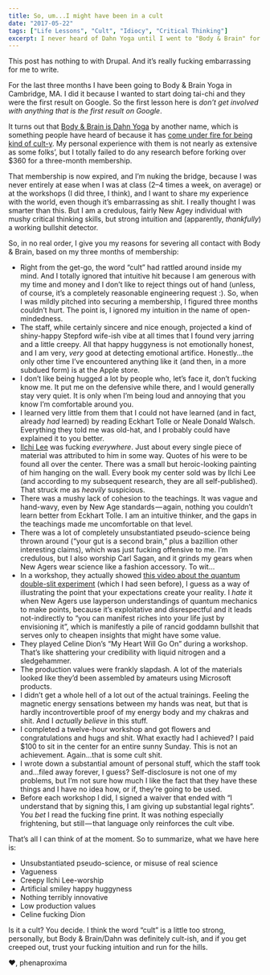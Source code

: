 ```yaml
---
title: So, um...I might have been in a cult
date: "2017-05-22"
tags: ["Life Lessons", "Cult", "Idiocy", "Critical Thinking"]
excerpt: I never heard of Dahn Yoga until I went to "Body & Brain" for four months and realized it was kinda cult-y.
---
```

This post has nothing to with Drupal. And it’s really fucking embarrassing for me to write.

For the last three months I have been going to Body & Brain Yoga in Cambridge, MA. I did it because I wanted to start doing tai-chi and they were the first result on Google. So the first lesson here is *don’t get involved with anything that is the first result on Google*.

It turns out that [Body & Brain is Dahn Yoga](https://en.wikipedia.org/wiki/Body_%26_Brain) by another name, which is something people have heard of because it has [come under fire for being kind of cult-y](https://en.wikipedia.org/wiki/Body_%26_Brain#Controversy). My personal experience with them is not nearly as extensive as some folks’, but I totally failed to do any research before forking over $360 for a three-month membership.

That membership is now expired, and I’m nuking the bridge, because I was never entirely at ease when I was at class (2–4 times a week, on average) or at the workshops (I did three, I think), and I want to share my experience with the world, even though it’s embarrassing as shit. I really thought I was smarter than this. But I am a credulous, fairly New Agey individual with mushy critical thinking skills, but strong intuition and (apparently, *thankfully*) a working bullshit detector.

So, in no real order, I give you my reasons for severing all contact with Body & Brain, based on my three months of membership:

* Right from the get-go, the word “cult” had rattled around inside my mind. And I totally ignored that intuitive hit because I am generous with my time and money and I don’t like to reject things out of hand (unless, of course, it’s a completely reasonable engineering request :). So, when I was mildly pitched into securing a membership, I figured three months couldn’t hurt. The point is, I ignored my intuition in the name of open-mindedness.
* The staff, while certainly sincere and nice enough, projected a kind of shiny-happy Stepford wife-ish vibe at all times that I found very jarring and a little creepy. All that happy huggyness is not emotionally honest, and I am very, *very* good at detecting emotional artifice. Honestly…the only other time I’ve encountered anything like it (and then, in a more subdued form) is at the Apple store.
* I don’t like being hugged a lot by people who, let’s face it, don’t fucking know me. It put me on the defensive while there, and I would generally stay very quiet. It is only when I’m being loud and annoying that you know I’m comfortable around you.
* I learned very little from them that I could not have learned (and in fact, already *had* learned) by reading Eckhart Tolle or Neale Donald Walsch. Everything they told me was old-hat, and I probably could have explained it to you better.
* [Ilchi Lee](https://en.wikipedia.org/wiki/Ilchi_Lee) was fucking *everywhere*. Just about every single piece of material was attributed to him in some way. Quotes of his were to be found all over the center. There was a small but heroic-looking painting of him hanging on the wall. Every book my center sold was by Ilchi Lee (and according to my subsequent research, they are all self-published). That struck me as *heavily* suspicious.
* There was a mushy lack of cohesion to the teachings. It was vague and hand-wavy, even by New Age standards — again, nothing you couldn’t learn better from Eckhart Tolle. I am an intuitive thinker, and the gaps in the teachings made me uncomfortable on that level.
* There was a lot of completely unsubstantiated pseudo-science being thrown around (“your gut is a second brain,” plus a bazillion other interesting claims), which was just fucking offensive to me. I’m credulous, but I also worship Carl Sagan, and it grinds my gears when New Agers wear science like a fashion accessory. To wit...
* In a workshop, they actually showed [this video about the quantum double-slit experiment](https://www.youtube.com/watch?v=fwXQjRBLwsQ) (which I had seen before), I guess as a way of illustrating the point that your expectations create your reality. I *hate* it when New Agers use layperson understandings of quantum mechanics to make points, because it’s exploitative and disrespectful and it leads not-indirectly to “you can manifest riches into your life just by envisioning it”, which is manifestly a pile of rancid goddamn bullshit that serves only to cheapen insights that might have some value.
* They played Celine Dion’s “My Heart Will Go On” during a workshop. That’s like shattering your credibility with liquid nitrogen and a sledgehammer.
* The production values were frankly slapdash. A lot of the materials looked like they’d been assembled by amateurs using Microsoft products.
* I didn’t get a whole hell of a lot out of the actual trainings. Feeling the magnetic energy sensations between my hands was neat, but that is hardly incontrovertible proof of my energy body and my chakras and shit. And I *actually believe* in this stuff.
* I completed a twelve-hour workshop and got flowers and congratulations and hugs and shit. What exactly had I achieved? I paid $100 to sit in the center for an entire sunny Sunday. This is not an achievement. Again…that is some cult shit.
* I wrote down a substantial amount of personal stuff, which the staff took and…filed away forever, I guess? Self-disclosure is not one of my problems, but I’m not sure how much I like the fact that they have these things and I have no idea how, or if, they’re going to be used.
* Before each workshop I did, I signed a waiver that ended with “I understand that by signing this, I am giving up substantial legal rights”. You *bet* I read the fucking fine print. It was nothing especially frightening, but still — that language only reinforces the cult vibe.

That’s all I can think of at the moment. So to summarize, what we have here is:
* Unsubstantiated pseudo-science, or misuse of real science
* Vagueness
* Creepy Ilchi Lee-worship
* Artificial smiley happy huggyness
* Nothing terribly innovative
* Low production values
* Celine fucking Dion

Is it a cult? You decide. I think the word “cult” is a little too strong, personally, but Body & Brain/Dahn was definitely cult-ish, and if you get creeped out, trust your fucking intuition and run for the hills.

❤, phenaproxima
